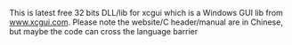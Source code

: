 This is latest free 32 bits DLL/lib for xcgui which is a Windows GUI lib from www.xcgui.com. Please note the website/C header/manual are in Chinese, but maybe the code can cross the language barrier